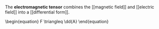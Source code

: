 The **electromagnetic tensor** combines the [[magnetic field]] and [[electric field]] into a [[differential form]].

\begin{equation}
F \triangleq \dd{A}
\end{equation}